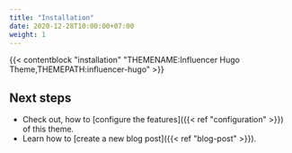 ```yaml
---
title: "Installation"
date: 2020-12-28T10:00:00+07:00
weight: 1
---
```


{{< contentblock "installation" "THEMENAME:Influencer Hugo Theme,THEMEPATH:influencer-hugo" >}}

## Next steps

- Check out, how to [configure the features]({{< ref "configuration" >}}) of this theme.
- Learn how to [create a new blog post]({{< ref "blog-post" >}}).


